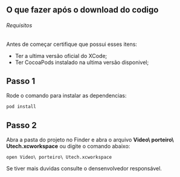 ## O que fazer após o download do codigo

###### Requisitos 

Antes de começar certifique que possui esses itens:

- Ter a ultima versão oficial do XCode;
- Ter CocoaPods instalado na ultima versão disponivel;

## Passo 1 

Rode o comando para instalar as dependencias:

```
pod install

```

## Passo 2 

Abra a pasta do projeto no Finder e abra o arquivo **Video\ porteiro\ Utech.xcworkspace** ou 
digite o comando abaixo:

```
open Video\ porteiro\ Utech.xcworkspace

```

Se tiver mais duvidas consulte o densenvolvedor responsável.

